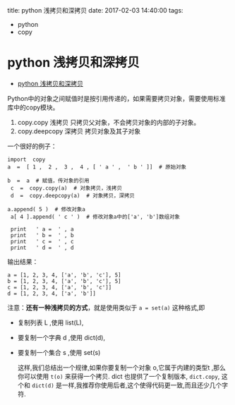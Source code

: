 title: python 浅拷贝和深拷贝
date: 2017-02-03 14:40:00
tags:
- python
- copy

# python 浅拷贝和深拷贝

* [python 浅拷贝和深拷贝](https://my.oschina.net/taisha/blog/54741)

Python中的对象之间赋值时是按引用传递的，如果需要拷贝对象，需要使用标准库中的copy模块。

1. copy.copy 浅拷贝 只拷贝父对象，不会拷贝对象的内部的子对象。
2. copy.deepcopy 深拷贝 拷贝对象及其子对象

一个很好的例子：

```
import  copy
a  =  [ 1 ,  2 ,  3 ,  4 , [ ' a ' ,  ' b ' ]]  # 原始对象 
 
b  =  a  # 赋值，传对象的引用 
 c  =  copy.copy(a)  # 对象拷贝，浅拷贝 
 d  =  copy.deepcopy(a)  # 对象拷贝，深拷贝 
 
a.append( 5 )  # 修改对象a 
 a[ 4 ].append( ' c ' )  # 修改对象a中的['a', 'b']数组对象 
 
 print   ' a =  ' , a
 print   ' b =  ' , b
 print   ' c =  ' , c
 print   ' d =  ' , d
```

输出结果： 

```
a = [1, 2, 3, 4, ['a', 'b', 'c'], 5] 
b = [1, 2, 3, 4, ['a', 'b', 'c'], 5] 
c = [1, 2, 3, 4, ['a', 'b', 'c']] 
d = [1, 2, 3, 4, ['a', 'b']]

```

注意：**还有一种浅拷贝的方式**，就是使用类似于 `a = set(a)` 这种格式,即

* 复制列表 L ,使用 list(L),
* 要复制一个字典 d ,使用 dict(d),
* 要复制一个集合 s ,使用 set(s)

	这样,我们总结出一个规律,如果你要复制一个对象 o,它属于内建的类型t ,那么你可以使用 `t(o)` 来获得一个拷贝. dict 也提供了一个复制版本, `dict.copy`, 这个和 `dict(d)` 是一样,我推荐你使用后者,这个使得代码更一致,而且还少几个字符.
	
	

